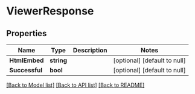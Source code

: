 # ViewerResponse

## Properties
Name | Type | Description | Notes
------------ | ------------- | ------------- | -------------
**HtmlEmbed** | **string** |  | [optional] [default to null]
**Successful** | **bool** |  | [optional] [default to null]

[[Back to Model list]](../README.md#documentation-for-models) [[Back to API list]](../README.md#documentation-for-api-endpoints) [[Back to README]](../README.md)


